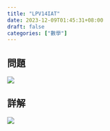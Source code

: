 ```yaml
---
title: "LPV14IAT"
date: 2023-12-09T01:45:31+08:00
draft: false
categories: ["數學"]
---
```

<!--more-->

## 問題
<img src="/posts/solution/LPV14IAT-q.png">

## 詳解
<img src="/posts/solution/LPV14IAT-sol.png">

